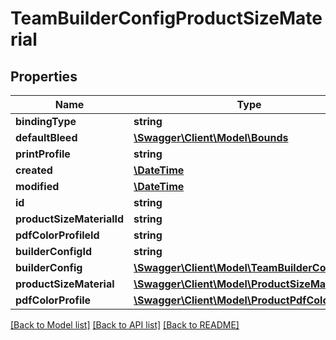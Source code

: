 # TeamBuilderConfigProductSizeMaterial

## Properties
Name | Type | Description | Notes
------------ | ------------- | ------------- | -------------
**bindingType** | **string** |  | [optional] 
**defaultBleed** | [**\Swagger\Client\Model\Bounds**](Bounds.md) |  | [optional] 
**printProfile** | **string** |  | [optional] 
**created** | [**\DateTime**](\DateTime.md) |  | [optional] 
**modified** | [**\DateTime**](\DateTime.md) |  | [optional] 
**id** | **string** |  | [optional] 
**productSizeMaterialId** | **string** |  | [optional] 
**pdfColorProfileId** | **string** |  | [optional] 
**builderConfigId** | **string** |  | [optional] 
**builderConfig** | [**\Swagger\Client\Model\TeamBuilderConfig**](TeamBuilderConfig.md) |  | [optional] 
**productSizeMaterial** | [**\Swagger\Client\Model\ProductSizeMaterial**](ProductSizeMaterial.md) |  | [optional] 
**pdfColorProfile** | [**\Swagger\Client\Model\ProductPdfColorProfile**](ProductPdfColorProfile.md) |  | [optional] 

[[Back to Model list]](../README.md#documentation-for-models) [[Back to API list]](../README.md#documentation-for-api-endpoints) [[Back to README]](../README.md)


